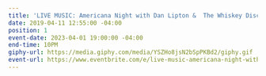 ```yaml
---
title: 'LIVE MUSIC: Americana Night with Dan Lipton &  The Whiskey Disciples'
date: 2019-04-11 12:55:00 -04:00
position: 1
event-date: 2023-04-01 19:00:00 -04:00
end-time: 10PM
giphy-url: https://media.giphy.com/media/YSZHo8jsN2bSpPKBd2/giphy.gif
event-url: https://www.eventbrite.com/e/live-music-americana-night-with-the-dan-lipton-trio-tickets-590420773427
---
```


